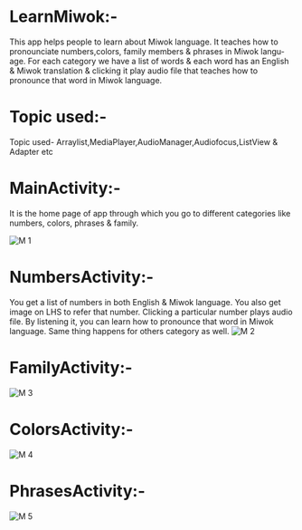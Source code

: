 # LearnMiwok:-
This app helps people to learn about Miwok language. It teaches how to pronounciate numbers,colors, family members & phrases in Miwok langu-
age. For each category we have a list of words & each word has an English & Miwok translation & clicking it play audio file that teaches 
how to pronounce that word in Miwok language.

# Topic used:-
Topic used- Arraylist,MediaPlayer,AudioManager,Audiofocus,ListView & Adapter etc

# MainActivity:- 
It is the home page of app through which you go to different categories like numbers, colors, phrases & family.

![M 1](https://user-images.githubusercontent.com/37050086/57182081-dea67700-6eb8-11e9-89c2-40de1205b3fd.jpg)

# NumbersActivity:-
You get a list of numbers in both English & Miwok language. You also get image on LHS to refer that number. Clicking a particular number
plays audio file. By listening it, you can learn how to pronounce that word in Miwok language. Same thing happens for others category as 
well.
![M 2](https://user-images.githubusercontent.com/37050086/57182086-e9610c00-6eb8-11e9-883b-48ec30adf007.jpg)

# FamilyActivity:-
![M 3](https://user-images.githubusercontent.com/37050086/57182090-f4b43780-6eb8-11e9-87b9-2534340e61f6.jpg)

# ColorsActivity:-
![M 4](https://user-images.githubusercontent.com/37050086/57182092-faaa1880-6eb8-11e9-89c4-7cf170b31ac7.jpg)

# PhrasesActivity:-
![M 5](https://user-images.githubusercontent.com/37050086/57182094-fed63600-6eb8-11e9-8fba-87a18899f109.jpg)


